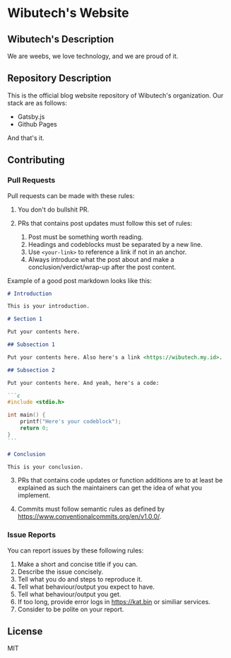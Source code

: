 # Wibutech's Website

## Wibutech's Description

We are weebs, we love technology, and we are proud of it.

## Repository Description

This is the official blog website repository of Wibutech's organization. Our stack are as follows:

- Gatsby.js
- Github Pages

And that's it.

## Contributing

### Pull Requests

Pull requests can be made with these rules:

1. You don't do bullshit PR.

2. PRs that contains post updates must follow this set of rules:
    1. Post must be something worth reading.
    2. Headings and codeblocks must be separated by a new line.
    3. Use `<your-link>` to reference a link if not in an anchor.
    4. Always introduce what the post about and make a conclusion/verdict/wrap-up after the post content.

Example of a good post markdown looks like this:

````md
# Introduction

This is your introduction.

# Section 1

Put your contents here.

## Subsection 1

Put your contents here. Also here's a link <https://wibutech.my.id>.

## Subsection 2

Put your contents here. And yeah, here's a code:

```c
#include <stdio.h>

int main() {
    printf("Here's your codeblock");
    return 0;
}
```

# Conclusion

This is your conclusion.
````

3. PRs that contains code updates or function additions are to at least be explained as such the maintainers can get the idea of what you implement.

4. Commits must follow semantic rules as defined by <https://www.conventionalcommits.org/en/v1.0.0/>.

### Issue Reports

You can report issues by these following rules:

1. Make a short and concise title if you can.
2. Describe the issue concisely.
3. Tell what you do and steps to reproduce it.
4. Tell what behaviour/output you expect to have.
5. Tell what behaviour/output you get.
6. If too long, provide error logs in <https://kat.bin> or similiar services.
7. Consider to be polite on your report.

## License

MIT